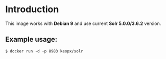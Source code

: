 # Introduction #

This image works with **Debian 9** and use current **Solr 5.0.0/3.6.2** version.

## Example usage: ##

`$ docker run -d -p 8983 keopx/solr`
